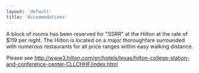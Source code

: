 ```yaml
---
layout: 'default'
title: 'Accommodations'
---
```


A block of rooms has been reserved for "SSRR" at the Hilton at the rate of $119 per night. The Hilton is located on a major thoroughfare surrounded with numerous restaurants for all price ranges within easy walking distance.

Please see http://www3.hilton.com/en/hotels/texas/hilton-college-station-and-conference-center-CLLCHHF/index.html